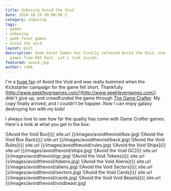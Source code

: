 ```yaml
---
title: Unboxing Avoid the Void
date: 2016-10-28 00:00:00 Z
category: unboxing
tags:
- games
- unboxing
- geek fever games
- avoid the void
layout: post
description: Geek Fever Games has finally released Avoid the Void, one of my favorite
  games from PAX East. Let's look inside.
featured: avoid.jpg
author: robk
---
```


I'm a [huge fan](http://www.purplepawn.com/2016/04/pax-east-2016-avoid-the-void-by-geek-fever-games/) of Avoid the Void and was really bummed when the Kickstarter campaign for the game fell short. Thankfully [http://www.geekfevergames.com/](http://www.geekfevergames.com/) didn't give up, and crowdfunded the game through [The Game Crafter](https://www.thegamecrafter.com/games/avoid-the-void?). My copy finally arrived, and I couldn't be happier. Now I can enjoy galaxy destroying fun with my kids!

I always love to see how far the quality has come with Game Crafter games. Here's a look at what you get in the box:

![Avoid the Void Box]({{ site.url }}/images/avoidthevoid/box.jpg)
![Avoid the Void Box Back]({{ site.url }}/images/avoidthevoid/back.jpg)
![Avoid the Void Rules]({{ site.url }}/images/avoidthevoid/rules.jpg)
![Avoid the Void Ships]({{ site.url }}/images/avoidthevoid/ships.jpg)
![Avoid the Void GC]({{ site.url }}/images/avoidthevoid/gc.jpg)
![Avoid the Void Tokens]({{ site.url }}/images/avoidthevoid/tokens.jpg)
![Avoid the Void Aliens]({{ site.url }}/images/avoidthevoid/aliens.jpg)
![Avoid the Void Sectors]({{ site.url }}/images/avoidthevoid/sectors.jpg)
![Avoid the Void Cards]({{ site.url }}/images/avoidthevoid/cards.jpg)
![Avoid the Void Void Beasts]({{ site.url }}/images/avoidthevoid/voidbeast.jpg)
